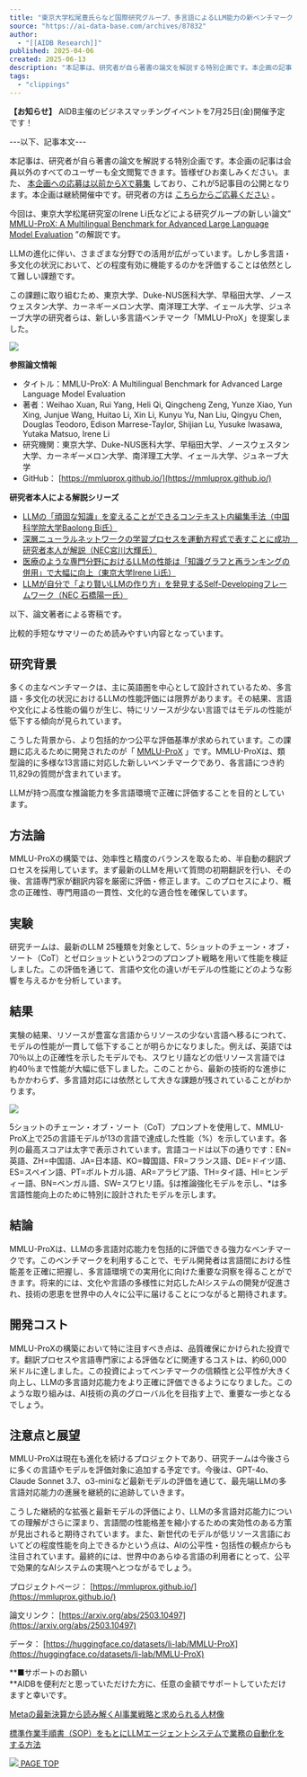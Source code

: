 ```yaml
---
title: "東京大学松尾豊氏らなど国際研究グループ、多言語によるLLM能力の新ベンチマーク『MMLU-ProX』を開発 論文著者本人が解説"
source: "https://ai-data-base.com/archives/87832"
author:
  - "[[AIDB Research]]"
published: 2025-04-06
created: 2025-06-13
description: "本記事は、研究者が自ら著書の論文を解説する特別企画です。本企画の記事は会員以外のすべてのユーザーも全文閲覧できます。皆様ぜひお楽しみください。また、本企画への応募は以前からXで募集しており、これが5記事目の公開となります。"
tags:
  - "clippings"
---
```

**【お知らせ】** AIDB主催のビジネスマッチングイベントを7月25日(金)開催予定です！  
  

\---以下、記事本文---

本記事は、研究者が自ら著書の論文を解説する特別企画です。本企画の記事は会員以外のすべてのユーザーも全文閲覧できます。皆様ぜひお楽しみください。また、 [本企画への応募は以前からXで募集](https://x.com/ai_database/status/1751590226722750951) しており、これが5記事目の公開となります。本企画は継続開催中です。研究者の方は [こちらからご応募ください](https://forms.gle/J6gR8neNH6UUtuu69) 。

今回は、東京大学松尾研究室のIrene Li氏などによる研究グループの新しい論文” [MMLU-ProX: A Multilingual Benchmark for Advanced Large Language Model Evaluation](https://doi.org/10.48550/arXiv.2503.10497) ”の解説です。

LLMの進化に伴い、さまざまな分野での活用が広がっています。しかし多言語・多文化の状況において、どの程度有効に機能するのかを評価することは依然として難しい課題です。

この課題に取り組むため、東京大学、Duke-NUS医科大学、早稲田大学、ノースウェスタン大学、カーネギーメロン大学、南洋理工大学、イェール大学、ジュネーブ大学の研究者らは、新しい多言語ベンチマーク「MMLU-ProX」を提案しました。

![](https://ai-data-base.com/wp-content/uploads/2025/04/AIDB_87832-1024x576.png)

**参照論文情報**

- タイトル：MMLU-ProX: A Multilingual Benchmark for Advanced Large Language Model Evaluation
- 著者：Weihao Xuan, Rui Yang, Heli Qi, Qingcheng Zeng, Yunze Xiao, Yun Xing, Junjue Wang, Huitao Li, Xin Li, Kunyu Yu, Nan Liu, Qingyu Chen, Douglas Teodoro, Edison Marrese-Taylor, Shijian Lu, Yusuke Iwasawa, Yutaka Matsuo, Irene Li
- 研究機関：東京大学、Duke-NUS医科大学、早稲田大学、ノースウェスタン大学、カーネギーメロン大学、南洋理工大学、イェール大学、ジュネーブ大学
- GitHub： [https://mmluprox.github.io/](https://mmluprox.github.io/)

**研究者本人による解説シリーズ**

- [LLMの「頑固な知識」を変えることができるコンテキスト内編集手法（中国科学院大学Baolong Bi氏）](https://ai-data-base.com/archives/72359)
- [深層ニューラルネットワークの学習プロセスを運動方程式で表すことに成功　研究者本人が解説（NEC宮川大輝氏）](https://ai-data-base.com/archives/64464)
- [医療のような専門分野におけるLLMの性能は「知識グラフと再ランキングの併用」で大幅に向上（東京大学Irene Li氏）](https://ai-data-base.com/archives/75999)
- [LLMが自分で「より賢いLLMの作り方」を発見するSelf-Developingフレームワーク（NEC 石橋陽一氏）](https://ai-data-base.com/archives/77965)

以下、論文著者による寄稿です。

比較的手短なサマリーのため読みやすい内容となっています。

## 研究背景

多くの主なベンチマークは、主に英語圏を中心として設計されているため、多言語・多文化の状況におけるLLMの性能評価には限界があります。その結果、言語や文化による性能の偏りが生じ、特にリソースが少ない言語ではモデルの性能が低下する傾向が見られています。

こうした背景から、より包括的かつ公平な評価基準が求められています。この課題に応えるために開発されたのが「 [MMLU-ProX](https://mmluprox.github.io/) 」です。MMLU-ProXは、類型論的に多様な13言語に対応した新しいベンチマークであり、各言語につき約11,829の質問が含まれています。

LLMが持つ高度な推論能力を多言語環境で正確に評価することを目的としています。

## 方法論

MMLU-ProXの構築では、効率性と精度のバランスを取るため、半自動の翻訳プロセスを採用しています。まず最新のLLMを用いて質問の初期翻訳を行い、その後、言語専門家が翻訳内容を厳密に評価・修正します。このプロセスにより、概念の正確性、専門用語の一貫性、文化的な適合性を確保しています。

## 実験

研究チームは、最新のLLM 25種類を対象として、5ショットのチェーン・オブ・ソート（CoT）とゼロショットという2つのプロンプト戦略を用いて性能を検証しました。この評価を通じて、言語や文化の違いがモデルの性能にどのような影響を与えるかを分析しています。

## 結果

実験の結果、リソースが豊富な言語からリソースの少ない言語へ移るにつれて、モデルの性能が一貫して低下することが明らかになりました。例えば、英語では70％以上の正確性を示したモデルでも、スワヒリ語などの低リソース言語では約40％まで性能が大幅に低下しました。このことから、最新の技術的な進歩にもかかわらず、多言語対応には依然として大きな課題が残されていることがわかります。

![](https://ai-data-base.com/wp-content/uploads/2025/04/AIDB_87832_1-1.png)

5ショットのチェーン・オブ・ソート（CoT）プロンプトを使用して、MMLU-ProX上で25の言語モデルが13の言語で達成した性能（%）を示しています。各列の最高スコアは太字で表示されています。言語コードは以下の通りです：EN=英語、ZH=中国語、JA=日本語、KO=韓国語、FR=フランス語、DE=ドイツ語、ES=スペイン語、PT=ポルトガル語、AR=アラビア語、TH=タイ語、HI=ヒンディー語、BN=ベンガル語、SW=スワヒリ語。§は推論強化モデルを示し、\*は多言語性能向上のために特別に設計されたモデルを示します。

## 結論

MMLU-ProXは、LLMの多言語対応能力を包括的に評価できる強力なベンチマークです。このベンチマークを利用することで、モデル開発者は言語間における性能差を正確に把握し、多言語環境での実用化に向けた重要な洞察を得ることができます。将来的には、文化や言語の多様性に対応したAIシステムの開発が促進され、技術の恩恵を世界中の人々に公平に届けることにつながると期待されます。

## 開発コスト

MMLU-ProXの構築において特に注目すべき点は、品質確保にかけられた投資です。翻訳プロセスや言語専門家による評価などに関連するコストは、約60,000米ドルに達しました。この投資によってベンチマークの信頼性と公平性が大きく向上し、LLMの多言語対応能力をより正確に評価できるようになりました。このような取り組みは、AI技術の真のグローバル化を目指す上で、重要な一歩となるでしょう。

## 注意点と展望

MMLU-ProXは現在も進化を続けるプロジェクトであり、研究チームは今後さらに多くの言語やモデルを評価対象に追加する予定です。今後は、GPT-4o、Claude Sonnet 3.7、o3-miniなど最新モデルの評価を通じて、最先端LLMの多言語対応能力の進展を継続的に追跡していきます。

こうした継続的な拡張と最新モデルの評価により、LLMの多言語対応能力についての理解がさらに深まり、言語間の性能格差を縮小するための実効性のある方策が見出されると期待されています。また、新世代のモデルが低リソース言語においてどの程度性能を向上できるかという点は、AIの公平性・包括性の観点からも注目されています。最終的には、世界中のあらゆる言語の利用者にとって、公平で効果的なAIシステムの実現へとつながるでしょう。

プロジェクトページ： [https://mmluprox.github.io/](https://mmluprox.github.io/)

論文リンク： [https://arxiv.org/abs/2503.10497](https://arxiv.org/abs/2503.10497)

データ： [https://huggingface.co/datasets/li-lab/MMLU-ProX](https://huggingface.co/datasets/li-lab/MMLU-ProX)

**■サポートのお願い  
**AIDBを便利だと思っていただけた方に、任意の金額でサポートしていただけますと幸いです。  

  

[Metaの最新決算から読み解くAI事業戦略と求められる人材像](https://ai-data-base.com/archives/87816)

[標準作業手順書（SOP）をもとにLLMエージェントシステムで業務の自動化をする方法](https://ai-data-base.com/archives/87250)

 [![](https://ai-data-base.com/wp-content/themes/innovate_hack_tcd025/img/footer/return_top.png) PAGE TOP](https://ai-data-base.com/archives/#header_top)